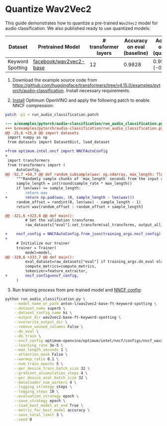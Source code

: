 # Quantize Wav2Vec2

This guide demonstrates how to quantize a pre-trained `Wav2Vec2` model for audio classification. We also published ready to use quantized models:

| Dataset | Pretrained Model | # transformer layers | Accuracy on eval (baseline) | Accuracy on eval (quantized) | Download |
|---------|------------------|----------------------|-----------------------------|----------------------------------------|----------|
| Keyword Spotting | [facebook/wav2vec2-base](https://huggingface.co/facebook/wav2vec2-base) | 12 | 0.9828 | 0.9553 (-0.0274) | [here](https://huggingface.co/dkurt/wav2vec2-base-ft-keyword-spotting-int8) |


1. Download the example source code from https://github.com/huggingface/transformers/tree/v4.15.0/examples/pytorch/audio-classification. Install necessary requirements.

2. [Install](../README.md#NNCF) Optimum OpenVINO and apply the following patch to enable NNCF compression:

```bash
patch -p1 < run_audio_classification.patch
```

```patch
--- a/examples/pytorch/audio-classification/run_audio_classification.py
+++ b/examples/pytorch/audio-classification/run_audio_classification.py
@@ -25,6 +25,8 @@ import datasets
 import numpy as np
 from datasets import DatasetDict, load_dataset

+from optimum.intel.nncf import NNCFAutoConfig
+
 import transformers
 from transformers import (
     AutoConfig,
@@ -52,7 +54,7 @@ def random_subsample(wav: np.ndarray, max_length: float, sample_rate: int = 1600
     """Randomly sample chunks of `max_length` seconds from the input audio"""
     sample_length = int(round(sample_rate * max_length))
     if len(wav) <= sample_length:
-        return wav
+        return np.pad(wav, (0, sample_length - len(wav)))
     random_offset = randint(0, len(wav) - sample_length - 1)
     return wav[random_offset : random_offset + sample_length]

@@ -321,6 +323,8 @@ def main():
         # Set the validation transforms
         raw_datasets["eval"].set_transform(val_transforms, output_all_columns=False)

+    nncf_config = NNCFAutoConfig.from_json(training_args.nncf_config)
+
     # Initialize our trainer
     trainer = Trainer(
         model=model,
@@ -329,6 +333,7 @@ def main():
         eval_dataset=raw_datasets["eval"] if training_args.do_eval else None,
         compute_metrics=compute_metrics,
         tokenizer=feature_extractor,
+        nncf_config=nncf_config,
     )
```

3. Run training process from pre-trained model and [NNCF config](../optimum/intel/nncf/configs/nncf_wav2vec2_config.json):

```bash
python run_audio_classification.py \
    --model_name_or_path anton-l/wav2vec2-base-ft-keyword-spotting \
    --dataset_name superb \
    --dataset_config_name ks \
    --output_dir wav2vec2-base-ft-keyword-spotting \
    --overwrite_output_dir \
    --remove_unused_columns False \
    --do_eval \
    --do_train \
    --nncf_config optimum-openvino/optimum/intel/nncf/configs/nncf_wav2vec2_config.json \
    --learning_rate 3e-5 \
    --max_length_seconds 1 \
    --attention_mask False \
    --warmup_ratio 0.1 \
    --num_train_epochs 5 \
    --per_device_train_batch_size 32 \
    --gradient_accumulation_steps 4 \
    --per_device_eval_batch_size 32 \
    --dataloader_num_workers 4 \
    --logging_strategy steps \
    --logging_steps 10 \
    --evaluation_strategy epoch \
    --save_strategy epoch \
    --load_best_model_at_end True \
    --metric_for_best_model accuracy \
    --save_total_limit 3 \
    --seed 0
```
